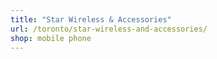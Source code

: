 ```yaml
---
title: "Star Wireless & Accessories"
url: /toronto/star-wireless-and-accessories/
shop: mobile phone
---
```

